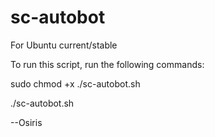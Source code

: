 # sc-autobot
For Ubuntu current/stable

To run this script, run the following commands:

sudo chmod +x ./sc-autobot.sh

./sc-autobot.sh


--Osiris
